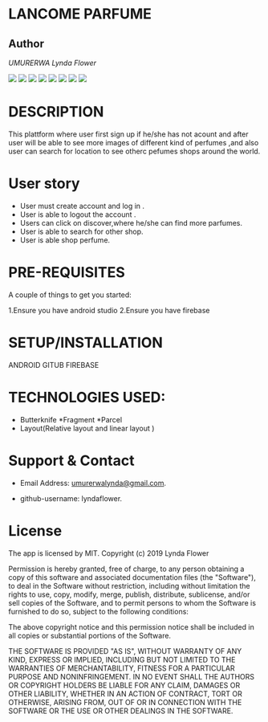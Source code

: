 # LANCOME PARFUME 
## Author
*UMURERWA Lynda Flower*


<img src= "/images/signUp.png">
<img src = "/images/enter.png">
<img src = "/images/gallery.png">
<img src = "/images/search.png">
<img src = "/images/shops.png">
<img src = "/images/perfume.png">
<img src = "/images/logout.png">
<img src="/images/logIn.png">




# DESCRIPTION

This plattform where user first sign up if he/she has not acount and after user will be able to see more images of different kind of perfumes ,and also user can search for location to see otherc pefumes shops around the world.
# User story
* User must create account and log in .
* User is able to logout the account .
* Users can click on discover,where he/she can find more parfumes.
* User is able to search for other shop.
* User is able shop perfume.


# PRE-REQUISITES

A couple of things to get you started:

1.Ensure you have android studio 
2.Ensure you have firebase

# SETUP/INSTALLATION
ANDROID
GITUB
FIREBASE

# TECHNOLOGIES USED:

* Butterknife
*Fragment 
*Parcel
* Layout(Relative layout and linear layout )

# Support & Contact
  
*  Email Address: umurerwalynda@gmail.com.
  
* github-username: lyndaflower.


# License

The app is licensed by MIT. Copyright (c) 2019 Lynda Flower

Permission is hereby granted, free of charge, to any person obtaining a copy
of this software and associated documentation files (the "Software"), to deal
in the Software without restriction, including without limitation the rights
to use, copy, modify, merge, publish, distribute, sublicense, and/or sell
copies of the Software, and to permit persons to whom the Software is
furnished to do so, subject to the following conditions:

The above copyright notice and this permission notice shall be included in all
copies or substantial portions of the Software.

THE SOFTWARE IS PROVIDED "AS IS", WITHOUT WARRANTY OF ANY KIND, EXPRESS OR
IMPLIED, INCLUDING BUT NOT LIMITED TO THE WARRANTIES OF MERCHANTABILITY,
FITNESS FOR A PARTICULAR PURPOSE AND NONINFRINGEMENT. IN NO EVENT SHALL THE
AUTHORS OR COPYRIGHT HOLDERS BE LIABLE FOR ANY CLAIM, DAMAGES OR OTHER
LIABILITY, WHETHER IN AN ACTION OF CONTRACT, TORT OR OTHERWISE, ARISING FROM,
OUT OF OR IN CONNECTION WITH THE SOFTWARE OR THE USE OR OTHER DEALINGS IN THE
SOFTWARE.

